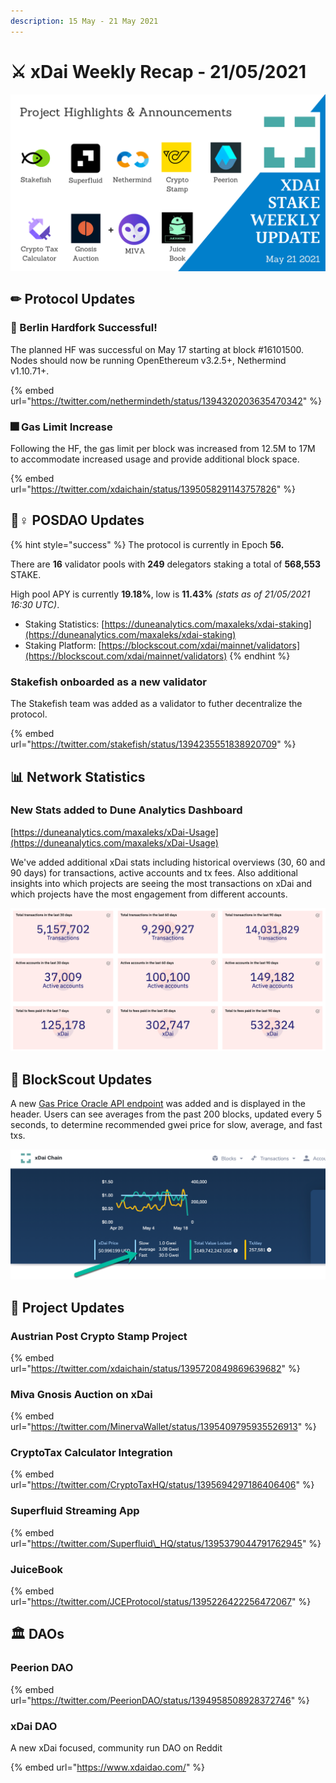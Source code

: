 ```yaml
---
description: 15 May - 21 May 2021
---
```


# ⚔️ xDai Weekly Recap - 21/05/2021

![](../../../../.gitbook/assets/weekly-update%20%281%29.png)

## ✏ Protocol Updates

### 🎉 Berlin Hardfork Successful!

The planned HF was successful on May 17 starting at block \#16101500. Nodes should now be running OpenEthereum v3.2.5+, Nethermind v1.10.71+.

{% embed url="https://twitter.com/nethermindeth/status/1394320203635470342" %}

### 🎆 Gas Limit Increase

Following the HF, the gas limit per block was increased from 12.5M to 17M to accommodate increased usage and provide additional block space. 

{% embed url="https://twitter.com/xdaichain/status/1395058291143757826" %}

## 👷♀ POSDAO Updates

{% hint style="success" %}
The protocol is currently in Epoch **56.**  
  
There are **16** validator pools with **249** delegators staking a total of **568,553** STAKE.  
  
High pool APY is currently **19.18%**, low is **11.43%** _\(stats as of 21/05/2021 16:30 UTC\)_.

* Staking Statistics: [https://duneanalytics.com/maxaleks/xdai-staking](https://duneanalytics.com/maxaleks/xdai-staking)
* Staking Platform: [https://blockscout.com/xdai/mainnet/validators](https://blockscout.com/xdai/mainnet/validators)
{% endhint %}

### Stakefish onboarded as a new validator

The Stakefish team was added as a validator to futher decentralize the protocol.

{% embed url="https://twitter.com/stakefish/status/1394235551838920709" %}

## 📊 Network Statistics

### New Stats added to Dune Analytics Dashboard

[https://duneanalytics.com/maxaleks/xDai-Usage](https://duneanalytics.com/maxaleks/xDai-Usage)

We've added additional xDai stats including historical overviews \(30, 60 and 90 days\) for transactions, active accounts and tx fees. Also additional insights into which projects are seeing the most transactions on xDai and which projects have the most engagement from different accounts.

![Screenshot May 21 2021](../../../../.gitbook/assets/new-stats.png)

## 🔎 BlockScout Updates

A new [Gas Price Oracle API endpoint](../../../../for-developers/developer-resources/gas-price-oracle.md) was added and is displayed in the header. Users can see averages from the past 200 blocks, updated every 5 seconds, to determine recommended gwei price for slow, average, and fast txs.

![](../../../../.gitbook/assets/bs-1%20%283%29.png)

## 🦋 Project Updates

### Austrian Post Crypto Stamp Project

{% embed url="https://twitter.com/xdaichain/status/1395720849869639682" %}

### Miva Gnosis Auction on xDai

{% embed url="https://twitter.com/MinervaWallet/status/1395409795935526913" %}

### CryptoTax Calculator Integration

{% embed url="https://twitter.com/CryptoTaxHQ/status/1395694297186406406" %}

### Superfluid Streaming App 

{% embed url="https://twitter.com/Superfluid\_HQ/status/1395379044791762945" %}

### JuiceBook

{% embed url="https://twitter.com/JCEProtocol/status/1395226422256472067" %}

## 🏛 DAOs

### Peerion DAO

{% embed url="https://twitter.com/PeerionDAO/status/1394958508928372746" %}

### xDai DAO

A new xDai focused, community run DAO on Reddit

{% embed url="https://www.xdaidao.com/" %}

